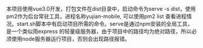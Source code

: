 本项目使用vue3.0开发，打包文件在dist目录中，启动命令为serve -s dist，使用pm2作为后台常驻工具，进程名称yujian-mobile, 可以使用pm2 list 查看进程情况。start.sh脚本中有启动项目所需的命令。serve是通过npm安装的全局工具，是一个类似雨express 的轻量级服务器，由于项目中的路径均为绝对路径，所以必须使用node服务器运行项目，否则会出现路径报错。
